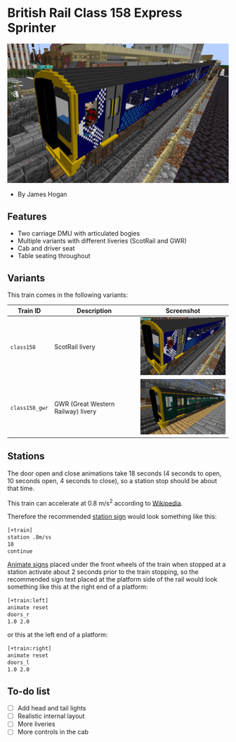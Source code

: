 British Rail Class 158 Express Sprinter
=======================================

![Screenshot](./class158.jpg)

- By James Hogan


Features
--------

 - Two carriage DMU with articulated bogies
 - Multiple variants with different liveries (ScotRail and GWR)
 - Cab and driver seat
 - Table seating throughout


Variants
--------

This train comes in the following variants:

Train ID       | Description                        | Screenshot
---------------|------------------------------------|------------
`class158`     | ScotRail livery                    | [![metro](./class158_thumb.jpg)](./class158.jpg)
`class158_gwr` | GWR (Great Western Railway) livery | [![metro](./class158_gwr_thumb.jpg)](./class158_gwr.jpg)


Stations
--------

The door open and close animations take 18 seconds (4 seconds to open, 10
seconds open, 4 seconds to close), so a station stop should be about that time.

This train can accelerate at 0.8 m/s<sup>2</sup> according to [Wikipedia].

Therefore the recommended [station
sign](https://wiki.traincarts.net/p/TrainCarts/Signs/Station) would look
something like this:
```
[+train]
station .8m/ss
18
continue
```

[Animate signs](https://wiki.traincarts.net/p/TrainCarts/Signs/Animate)
placed under the front wheels of the train when stopped at a station activate
about 2 seconds prior to the train stopping, so the recommended sign text
placed at the platform side of the rail would look something like this at the
right end of a platform:
```
[+train:left]
animate reset
doors_r
1.0 2.0
```

or this at the left end of a platform:
```
[+train:right]
animate reset
doors_l
1.0 2.0
```

[Wikipedia]: https://en.wikipedia.org/wiki/British_Rail_Class_158


To-do list
----------

 - [ ] Add head and tail lights
 - [ ] Realistic internal layout
 - [ ] More liveries
 - [ ] More controls in the cab
